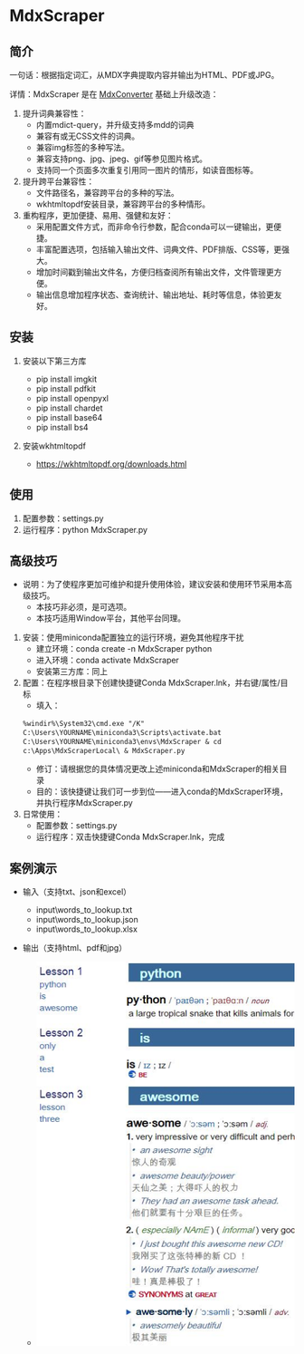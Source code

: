 # MdxScraper

## 简介

一句话：根据指定词汇，从MDX字典提取内容并输出为HTML、PDF或JPG。

详情：MdxScraper 是在 [MdxConverter](https://github.com/noword/MdxConverter) 基础上升级改造：

1. 提升词典兼容性：
    * 内置mdict-query，并升级支持多mdd的词典
    * 兼容有或无CSS文件的词典。
    * 兼容img标签的多种写法。
    * 兼容支持png、jpg、jpeg、gif等参见图片格式。
    * 支持同一个页面多次重复引用同一图片的情形，如读音图标等。
2. 提升跨平台兼容性：
    * 文件路径名，兼容跨平台的多种的写法。
    * wkhtmltopdf安装目录，兼容跨平台的多种情形。
3. 重构程序，更加便捷、易用、强健和友好：
    * 采用配置文件方式，而非命令行参数，配合conda可以一键输出，更便捷。
    * 丰富配置选项，包括输入输出文件、词典文件、PDF排版、CSS等，更强大。
    * 增加时间戳到输出文件名，方便归档查阅所有输出文件，文件管理更方便。
    * 输出信息增加程序状态、查询统计、输出地址、耗时等信息，体验更友好。

## 安装

1. 安装以下第三方库
    * pip install imgkit
    * pip install pdfkit
    * pip install openpyxl
    * pip install chardet
    * pip install base64
    * pip install bs4

2. 安装wkhtmltopdf
    * https://wkhtmltopdf.org/downloads.html

## 使用

1. 配置参数：settings.py
2. 运行程序：python MdxScraper.py

## 高级技巧

* 说明：为了使程序更加可维护和提升使用体验，建议安装和使用环节采用本高级技巧。
    - 本技巧非必须，是可选项。
    - 本技巧适用Window平台，其他平台同理。

1. 安装：使用miniconda配置独立的运行环境，避免其他程序干扰
    * 建立环境：conda create -n MdxScraper python
    * 进入环境：conda activate MdxScraper
    * 安装第三方库：同上
2. 配置：在程序根目录下创建快捷键Conda MdxScraper.lnk，并右键/属性/目标
    * 填入：
    ```
    %windir%\System32\cmd.exe "/K" C:\Users\YOURNAME\miniconda3\Scripts\activate.bat C:\Users\YOURNAME\miniconda3\envs\MdxScraper & cd c:\Apps\MdxScraperLocal\ & MdxScraper.py
    ```
    * 修订：请根据您的具体情况更改上述miniconda和MdxScraper的相关目录
    * 目的：该快捷键让我们可一步到位——进入conda的MdxScraper环境，并执行程序MdxScraper.py
3. 日常使用：
    * 配置参数：settings.py
    * 运行程序：双击快捷键Conda MdxScraper.lnk，完成

## 案例演示

* 输入（支持txt、json和excel）
    * input\words_to_lookup.txt
    * input\words_to_lookup.json
    * input\words_to_lookup.xlsx

* 输出（支持html、pdf和jpg）
    * ![html](lib/images/html.jpg)
